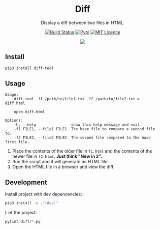 <div align="center">

# Diff

Display a diff between two files in HTML.

[![Build Status](https://travis-ci.com/Justintime50/diff.svg?branch=master)](https://travis-ci.com/Justintime50/diff)
[![Pypi](https://img.shields.io/pypi/v/diff-tool)](https://pypi.org/project/diff-tool)
[![MIT Licence](https://badges.frapsoft.com/os/mit/mit.svg?v=103)](https://opensource.org/licenses/mit-license.php)

<img src="assets/showcase.png">

</div>

## Install

```bash
pip3 install diff-tool
```

## Usage

```
Usage:
    diff-tool -f1 /path/to/file1.txt -f2 /path/to/file2.txt > diff.html

    open diff.html

Options:
    -h, --help                show this help message and exit
    -f1 FILE1, --file1 FILE1  The base file to compare a second file to.
    -f2 FILE2, --file2 FILE2  The second file compared to the base first file.
```

1) Place the contents of the older file in `f1.html` and the contents of the newer file in `f2.html`. **Just think "New in 2".**
2) Run the script and it will generate an HTML file.
3) Open the HTML file in a browser and view the diff.

## Development

Install project with dev depencencies:

```bash
pip3 install -e ."[dev]"
```

Lint the project:

```bash
pylint diff/*.py
```
